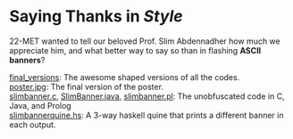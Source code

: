 # Saying Thanks in _Style_

22-MET wanted to tell our beloved Prof. Slim Abdennadher how much we appreciate him,
and what better way to say so than in flashing **ASCII banners**?

[final_versions](https://raw.github.com/mnzaki/slimbanner/master/final_versions): The awesome shaped versions of all the codes.   
[poster.jpg](https://raw.github.com/mnzaki/slimbanner/master/poster.jpg): The final version of the poster.   
[slimbanner.c](https://raw.github.com/mnzaki/slimbanner/master/slimbanner.c), [SlimBanner.java](https://raw.github.com/mnzaki/slimbanner/master/SlimBanner.java), [slimbanner.pl](https://raw.github.com/mnzaki/slimbanner/master/slimbanner.pl): The unobfuscated code in C, Java, and Prolog   
[slimbannerquine.hs](https://raw.github.com/mnzaki/slimbanner/master/haskell/slimbannerquine.hs): A 3-way haskell quine that prints a different banner in each output.   

